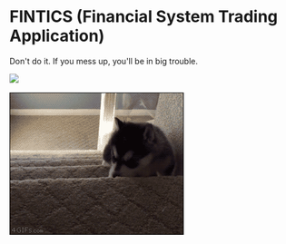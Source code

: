 # FINTICS (Financial System Trading Application)

Don't do it. If you mess up, you'll be in big trouble.

![](docs/gambling-raccon.gif)

![](docs/gambling-dog.gif)

